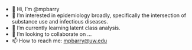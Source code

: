 - 👋 Hi, I’m @mpbarry
- 👀 I’m interested in epidemiology broadly, specifically the intersection of substance use and infectious diseases.
- 🌱 I’m currently learning latent class analysis.
- 💞️ I’m looking to collaborate on ...
- 📫 How to reach me: mpbarry@uw.edu

<!---
mpbarry/mpbarry is a ✨ special ✨ repository because its `README.md` (this file) appears on your GitHub profile.
You can click the Preview link to take a look at your changes.
--->

